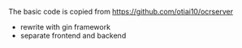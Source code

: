 The basic code is copied from https://github.com/otiai10/ocrserver
- rewrite with gin framework
- separate frontend and backend
